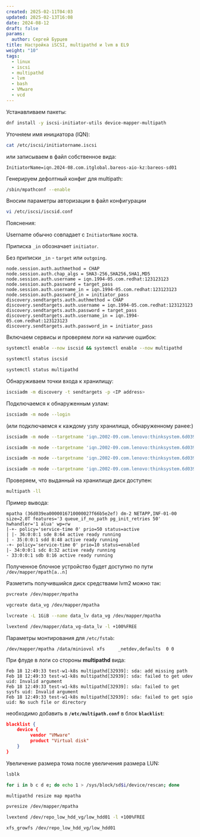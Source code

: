 ```yaml
---
created: 2025-02-11T04:03
updated: 2025-02-13T16:08
date: 2024-08-12
draft: false
params:
  author: Сергей Бурцев
title: Настройка iSCSI, multipathd и lvm в EL9
weight: "10"
tags:
  - linux
  - iscsi
  - multipathd
  - lvm
  - bash
  - VMware
  - vcd
---
```

Устанавливаем пакеты:
```bash
dnf install -y iscsi-initiator-utils device-mapper-multipath
```

Уточняем имя инициатора (IQN):
```bash
cat /etc/iscsi/initiatorname.iscsi
```

или записываем в файл собственное вида:

`InitiatorName=iqn.2024-08.com.itglobal.bareos-aio-kz:bareos-sd01`

Генерируем дефолтный конфиг для multipath:
```bash
/sbin/mpathconf --enable
```

Вносим параметры авторизации в файл конфигурации
```bash
vi /etc/iscsi/iscsid.conf
```

Пояснения:

Username обычно совпадает с `InitiatorName` хоста.

Приписка `_in` обозначает `initiator`.

Без приписки `_in` - `target` или `outgoing`.

```
node.session.auth.authmethod = CHAP
node.session.auth.chap_algs = SHA3-256,SHA256,SHA1,MD5
node.session.auth.username = iqn.1994-05.com.redhat:123123123
node.session.auth.password = target_pass
node.session.auth.username_in = iqn.1994-05.com.redhat:123123123
node.session.auth.password_in = initiator_pass
discovery.sendtargets.auth.authmethod = CHAP
discovery.sendtargets.auth.username = iqn.1994-05.com.redhat:123123123
discovery.sendtargets.auth.password = target_pass
discovery.sendtargets.auth.username_in = iqn.1994-05.com.redhat:123123123
discovery.sendtargets.auth.password_in = initiator_pass
```

Включаем сервисы и проверяем логи на наличие ошибок:
```bash
systemctl enable --now iscsid && systemctl enable --now multipathd
```

```bash
systemctl status iscsid
```

```bash
systemctl status multipathd
```

Обнаруживаем точки входа к хранилищу:
```bash
iscsiadm -m discovery -t sendtargets -p <IP address>
```

Подключаемся к обнаруженным узлам:
```bash
iscsiadm -m node --login
```

(или подключаемся к каждому узлу хранилища, обнаруженному ранее:)
```bash
iscsiadm -m node --targetname 'iqn.2002-09.com.lenovo:thinksystem.6d039ea0002cf17c00000000616ead3f' --portal '10.32.45.206' --login
```
```bash
iscsiadm -m node --targetname 'iqn.2002-09.com.lenovo:thinksystem.6d039ea0002cf17c00000000616ead3f' --portal '10.32.45.207' --login
```
```bash
iscsiadm -m node --targetname 'iqn.2002-09.com.lenovo:thinksystem.6d039ea0002cf17c00000000616ead3f' --portal '10.32.45.208' --login
```
```bash
iscsiadm -m node --targetname 'iqn.2002-09.com.lenovo:thinksystem.6d039ea0002cf17c00000000616ead3f' --portal '10.32.45.209' --login
```

Проверяем, что выданный на хранилище диск доступен:
```bash
multipath -ll
```

Пример вывода:
```
mpatha (36d039ea0000016710000027f66b5e2ef) dm-2 NETAPP,INF-01-00
size=2.0T features='3 queue_if_no_path pg_init_retries 50' hwhandler='1 alua' wp=rw
|-+- policy='service-time 0' prio=50 status=active
| |- 36:0:0:1 sde 8:64 active ready running
| - 35:0:0:1 sdd 8:48 active ready running
-+- policy='service-time 0' prio=10 status=enabled
|- 34:0:0:1 sdc 8:32 active ready running
- 33:0:0:1 sdb 8:16 active ready running
```

Полученное блочное устройство будет доступно по пути `/dev/mapper/mpath[a..n]`

Разметить получившийся диск средствами lvm2 можно так:

```bash
pvcreate /dev/mapper/mpatha
```

```bash
vgcreate data_vg /dev/mapper/mpatha
```

```bash
lvcreate -L 1GiB --name data_lv data_vg /dev/mapper/mpatha
```

```bash
lvextend /dev/mapper/data_vg-data_lv -l +100%FREE
```

Параметры монтирования для `/etc/fstab`:
```
/dev/mapper/mpatha /data/miniovol xfs     _netdev,defaults  0 0
```

При флуде в логи со стороны **multipathd** вида:
```
Feb 18 12:49:33 test-w1-k8s multipathd[32939]: sda: add missing path  
Feb 18 12:49:33 test-w1-k8s multipathd[32939]: sda: failed to get udev uid: Invalid argument  
Feb 18 12:49:33 test-w1-k8s multipathd[32939]: sda: failed to get sysfs uid: Invalid argument  
Feb 18 12:49:33 test-w1-k8s multipathd[32939]: sda: failed to get sgio uid: No such file or directory
```

необходимо добавить в **`/etc/multipath.conf`** в блок **`blacklist`**:
```json
blacklist {  
    device {  
         vendor "VMware"  
         product "Virtual disk"  
    }  
}
```

Увеличение размера тома после увеличения размера LUN:
```bash
lsblk
```

```bash
for i in b c d e; do echo 1 > /sys/block/sd$i/device/rescan; done
```

```bash
multipathd resize map mpatha
```

```bash
pvresize /dev/mapper/mpatha
```

```bash
lvextend /dev/repo_low_hdd_vg/low_hdd01 -l +100%FREE
```

```
xfs_growfs /dev/repo_low_hdd_vg/low_hdd01
```
